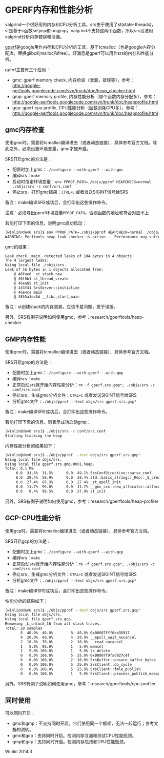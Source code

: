 # GPERF内存和性能分析

valgrind一个很好用的内存和CPU分析工具，srs由于使用了st(state-threads)，st是基于c函数setjmp和longjmp，valgrind不支持这两个函数，所以srs没法用valgrind分析内存错误和泄漏。

[gperf](https://code.google.com/p/gperftools)是google用作内存和CPU分析的工具，基于tcmalloc（也是google内存分配库，替换glibc的malloc和free）。好消息是gperf可以用作srs的内存和性能分析。

gperf主要有三个应用：
* gmc: gperf memory check, 内存检查（泄漏，错误等），参考：http://google-perftools.googlecode.com/svn/trunk/doc/heap_checker.html
* gmp: gperf memory profile, 内存性能分析（哪个函数内存分配多），参考：http://google-perftools.googlecode.com/svn/trunk/doc/heapprofile.html
* gcp: gperf cpu profile, CPU性能分析（函数消耗CPU多），参考：http://google-perftools.googlecode.com/svn/trunk/doc/heapprofile.html

## gmc内存检查

使用gmc时，需要将tcmalloc编译进去（或者动态链接），具体参考官方文档。除此之外，必须设置环境变量，gmc才被开启。

SRS开启gmc的方法是：
* 配置时加上gmc：`./configure --with-gperf --with-gmc`
* 编译srs：`make`
* 启动时指定环境变量：`env PPROF_PATH=./objs/pprof HEAPCHECK=normal ./objs/srs -c conf/srs.conf`
* 停止srs，打印gmc结果：`CTRL+C` 或者发送SIGINT信号给SRS

备注：make编译SRS成功后，会打印出这些操作命令。

注意：必须导出pprof环境变量`PPROF_PATH`，否则函数的地址和符合对应不上

若能打印下面的信息，说明gmc成功启动：

```bash
[winlin@dev6 srs]$ env PPROF_PATH=./objs/pprof HEAPCHECK=normal ./objs/srs -c conf/srs.conf
WARNING: Perftools heap leak checker is active -- Performance may suffer
```

gmc的结果：

```bash
Leak check _main_ detected leaks of 184 bytes in 4 objects
The 4 largest leaks:
Using local file ./objs/srs.
Leak of 56 bytes in 1 objects allocated from:
	@ 46fae8 _st_stack_new
	@ 46f6b1 st_thread_create
	@ 46ea65 st_init
	@ 433f41 SrsServer::initialize
	@ 46e4ca main
	@ 3855a1ec5d __libc_start_main
```

备注：st创建stack的内存泄漏，应该不是问题，属于误报。

另外，SRS有例子说明如何使用gmc，参考：research/gperftools/heap-checker

## GMP内存性能

使用gmc时，需要将tcmalloc编译进去（或者动态链接），具体参考官方文档。

SRS开启gmp的方法是：
* 配置时加上gmc：`./configure --with-gperf --with-gmp`
* 编译srs：`make`
* 正常启动srs就开始内存性能分析：`rm -f gperf.srs.gmp*; ./objs/srs -c conf/srs.conf`
* 停止srs，生成gmc分析文件：`CTRL+C` 或者发送SIGINT信号给SRS
* 分析gmc文件：`./objs/pprof --text objs/srs gperf.srs.gmp*`

备注：make编译SRS成功后，会打印出这些操作命令。

若能打印下面的信息，则表示成功启动gmp：

```bash
[winlin@dev6 srs]$ ./objs/srs -c conf/srs.conf
Starting tracking the heap
```

内存性能分析的结果如下：

```bash
[winlin@dev6 srs]$ ./objs/pprof --text objs/srs gperf.srs.gmp*
Using local file objs/srs.
Using local file gperf.srs.gmp.0001.heap.
Total: 0.1 MB
     0.0  31.5%  31.5%      0.0  49.1% SrsConfDirective::parse_conf
     0.0  28.4%  59.9%      0.0  28.4% std::basic_string::_Rep::_S_create
     0.0  27.4%  87.3%      0.0  27.4% _st_epoll_init
     0.0  11.7%  99.0%      0.0  11.7% __gnu_cxx::new_allocator::allocate
     0.0   0.4%  99.5%      0.0  27.9% st_init
```

另外，SRS有例子说明如何使用gmc，参考：research/gperftools/heap-profiler

## GCP-CPU性能分析

使用gcp时，需要将tcmalloc编译进去（或者动态链接），具体参考官方文档。

SRS开启gcp的方法是：
* 配置时加上gmc：`./configure --with-gperf --with-gcp`
* 编译srs：`make`
* 正常启动srs就开始内存性能分析：`rm -f gperf.srs.gcp*; ./objs/srs -c conf/srs.conf`
* 停止srs，生成gmc分析文件：`CTRL+C` 或者发送SIGINT信号给SRS
* 分析gmc文件：`./objs/pprof --text objs/srs gperf.srs.gcp*`

备注：make编译SRS成功后，会打印出这些操作命令。

性能分析的结果如下：

```bash
[winlin@dev6 srs]$ ./objs/pprof --text objs/srs gperf.srs.gcp*
Using local file objs/srs.
Using local file gperf.srs.gcp.
Removing _L_unlock_16 from all stack traces.
Total: 20 samples
       8  40.0%  40.0%        8  40.0% 0x00007fff0ea35917
       4  20.0%  60.0%        4  20.0% __epoll_wait_nocancel
       2  10.0%  70.0%        2  10.0% __read_nocancel
       1   5.0%  95.0%        1   5.0% memset
       1   5.0% 100.0%        1   5.0% tc_delete
       0   0.0% 100.0%        5  25.0% 0x00007f9fad927c4f
       0   0.0% 100.0%        2  10.0% SrsBuffer::ensure_buffer_bytes
       0   0.0% 100.0%        5  25.0% SrsClient::do_cycle
       0   0.0% 100.0%        5  25.0% SrsClient::fmle_publish
       0   0.0% 100.0%        1   5.0% SrsClient::process_publish_message
```

另外，SRS有例子说明如何使用gmc，参考：research/gperftools/cpu-profiler

## 同时使用

可以同时开启：
* gmc和gmp：不支持同时开启。它们使用同一个框架，无法一起运行；参考文档的说明。
* gmc和gcp：支持同时开启。检测内存泄漏和测试CPU性能瓶颈。
* gmp和gcp：支持同时开启。检测内存瓶颈和CPU性能瓶颈。

Winlin 2014.3